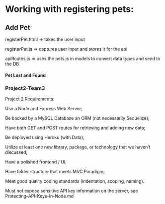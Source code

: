 # Working with registering pets:

## Add Pet
registerPet.html => takes the user input

registerPet.js => captures user input and stores it for the api

apiRoutes.js => uses the pets.js in models to convert data types and send to the DB

 


#### Pet Lost and Found

### Project2-Team3

Project 2 Requirements: 

Use a Node and Express Web Server;

Be backed by a MySQL Database an ORM (not necessarily Sequelize);

Have both GET and POST routes for retrieving and adding new data;

Be deployed using Heroku (with Data);

Utilize at least one new library, package, or technology that we haven’t discussed;

Have a polished frontend / UI;

Have folder structure that meets MVC Paradigm;

Meet good quality coding standards (indentation, scoping, naming).

Must not expose sensitive API key information on the server, see Protecting-API-Keys-In-Node.md

